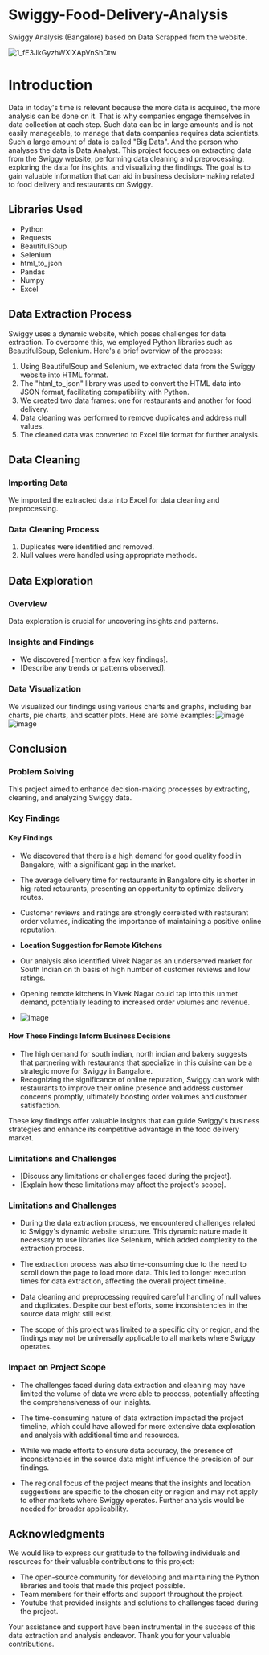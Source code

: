 # Swiggy-Food-Delivery-Analysis
Swiggy Analysis (Bangalore) based on Data Scrapped from the website.

![1_fE3JkGyzhWXlXApVnShDtw](https://github.com/bhardwaj-priya7/Swiggy_Food_Delivery_Analysis/assets/138392873/c6769307-5591-41e5-b2d7-838668abbe1d)





# Introduction
Data in today's time is relevant because the more data is acquired, the more analysis can be done on it. That is why companies engage themselves in data collection at each step. Such data can be in large amounts and is not easily manageable, to manage that data companies requires data scientists. Such a large amount of data is called "Big Data". And the person who analyses the data is Data Analyst. This project focuses on extracting data from the Swiggy website, performing data cleaning and preprocessing, exploring the data for insights, and visualizing the findings. The goal is to gain valuable information that can aid in business decision-making related to food delivery and restaurants on Swiggy.

## Libraries Used
- Python
- Requests
- BeautifulSoup
- Selenium
- html_to_json
- Pandas
- Numpy
- Excel

## Data Extraction Process
Swiggy uses a dynamic website, which poses challenges for data extraction. To overcome this, we employed Python libraries such as BeautifulSoup, Selenium. Here's a brief overview of the process:

1. Using BeautifulSoup and Selenium, we extracted data from the Swiggy website into HTML format.
2. The "html_to_json" library was used to convert the HTML data into JSON format, facilitating compatibility with Python.
3. We created two data frames: one for restaurants and another for food delivery.
4. Data cleaning was performed to remove duplicates and address null values.
5. The cleaned data was converted to Excel file format for further analysis.

## Data Cleaning
### Importing Data
We imported the extracted data into Excel for data cleaning and preprocessing.

### Data Cleaning Process
1. Duplicates were identified and removed.
2. Null values were handled using appropriate methods.

## Data Exploration
### Overview
Data exploration is crucial for uncovering insights and patterns.

### Insights and Findings
- We discovered [mention a few key findings].
- [Describe any trends or patterns observed].

### Data Visualization
We visualized our findings using various charts and graphs, including bar charts, pie charts, and scatter plots. Here are some examples:
![image](https://github.com/bhardwaj-priya7/Swiggy-Food-Delivery-Analysis/assets/138392873/d7f1f395-7bf3-41d5-af4d-e04c70887a1b)
![image](https://github.com/bhardwaj-priya7/Swiggy-Food-Delivery-Analysis/assets/138392873/b62f4da7-0f52-4187-b6a4-f9b9f7b12c67)



## Conclusion
### Problem Solving
This project aimed to enhance decision-making processes by extracting, cleaning, and analyzing Swiggy data.

### Key Findings
#### Key Findings
- We discovered that there is a high demand for good quality food in Bangalore, with a significant gap in the market.
- The average delivery time for restaurants in Bangalore city is shorter in hig-rated retaurants, presenting an opportunity to optimize delivery routes.
- Customer reviews and ratings are strongly correlated with restaurant order volumes, indicating the importance of maintaining a positive online reputation.

- **Location Suggestion for Remote Kitchens**
- Our analysis also identified Vivek Nagar as an underserved market for South Indian on th basis of high number of customer reviews and low ratings.
- Opening remote kitchens in Vivek Nagar could tap into this unmet demand, potentially leading to increased order volumes and revenue.

- ![image](https://github.com/bhardwaj-priya7/Swiggy-Food-Delivery-Analysis/assets/138392873/70b043d2-0abf-48bc-9f18-afe9c168ed0e)


#### How These Findings Inform Business Decisions
- The high demand for south indian, north indian and bakery suggests that partnering with restaurants that specialize in this cuisine can be a strategic move for Swiggy in Bangalore.
- Recognizing the significance of online reputation, Swiggy can work with restaurants to improve their online presence and address customer concerns promptly, ultimately boosting order volumes and customer satisfaction.

These key findings offer valuable insights that can guide Swiggy's business strategies and enhance its competitive advantage in the food delivery market.


### Limitations and Challenges
- [Discuss any limitations or challenges faced during the project].
- [Explain how these limitations may affect the project's scope].

### Limitations and Challenges
- During the data extraction process, we encountered challenges related to Swiggy's dynamic website structure. This dynamic nature made it necessary to use libraries like Selenium, which added complexity to the extraction process.

- The extraction process was also time-consuming due to the need to scroll down the page to load more data. This led to longer execution times for data extraction, affecting the overall project timeline.

- Data cleaning and preprocessing required careful handling of null values and duplicates. Despite our best efforts, some inconsistencies in the source data might still exist.

- The scope of this project was limited to a specific city or region, and the findings may not be universally applicable to all markets where Swiggy operates.

### Impact on Project Scope
- The challenges faced during data extraction and cleaning may have limited the volume of data we were able to process, potentially affecting the comprehensiveness of our insights.

- The time-consuming nature of data extraction impacted the project timeline, which could have allowed for more extensive data exploration and analysis with additional time and resources.

- While we made efforts to ensure data accuracy, the presence of inconsistencies in the source data might influence the precision of our findings.

- The regional focus of the project means that the insights and location suggestions are specific to the chosen city or region and may not apply to other markets where Swiggy operates. Further analysis would be needed for broader applicability.


## Acknowledgments
We would like to express our gratitude to the following individuals and resources for their valuable contributions to this project:

- The open-source community for developing and maintaining the Python libraries and tools that made this project possible.
- Team members for their efforts and support throughout the project.
- Youtube that provided insights and solutions to challenges faced during the project.

Your assistance and support have been instrumental in the success of this data extraction and analysis endeavor. Thank you for your valuable contributions.



